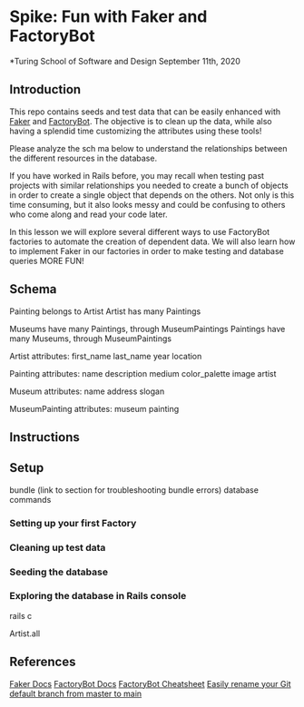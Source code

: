 # Spike: Fun with Faker and FactoryBot

*Turing School of Software and Design
September 11th, 2020

## Introduction

This repo contains seeds and test data that can be easily enhanced with [Faker](https://github.com/faker-ruby/faker) and [FactoryBot](https://github.com/thoughtbot/factory_bot/blob/master/GETTING_STARTED.md). The objective is to clean up the data, while also having a splendid time customizing the attributes using these tools!

Please analyze the sch ma below to understand the relationships between the different resources in the database.

If you have worked in Rails before, you may recall when testing past projects with similar relationships you needed to create a bunch of objects in order to create a single object that depends on the others. Not only is this time consuming, but it also looks messy and could be confusing to others who come along and read your code later.

In this lesson we will explore several different ways to use FactoryBot factories to automate the creation of dependent data. We will also learn how to implement Faker in our factories in order to make testing and database queries MORE FUN!

## Schema

Painting belongs to Artist
Artist has many Paintings

Museums have many Paintings, through MuseumPaintings
Paintings have many Museums, through MuseumPaintings

Artist attributes:
  first_name
  last_name
  year
  location

Painting attributes:
  name
  description
  medium
  color_palette
  image
  artist

Museum attributes:
  name
  address
  slogan

MuseumPainting attributes:
  museum
  painting

## Instructions

## Setup

bundle
(link to section for troubleshooting bundle errors)
database commands

### Setting up your first Factory

### Cleaning up test data

### Seeding the database

### Exploring the database in Rails console

rails c

Artist.all



## References

[Faker Docs](https://github.com/faker-ruby/faker)
[FactoryBot Docs](https://github.com/thoughtbot/factory_bot/blob/master/GETTING_STARTED.md)
[FactoryBot Cheatsheet](https://devhints.io/factory_bot)
[Easily rename your Git default branch from master to main](https://www.hanselman.com/blog/EasilyRenameYourGitDefaultBranchFromMasterToMain.aspx)
